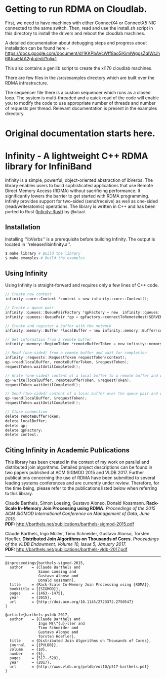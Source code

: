 # Getting to run RDMA on Cloudlab.

First, we need to have machines with either ConnectX4 or ConnectX5 NIC connected to the same switch.
Then, read and use the install.sh script in this directory to install the drivers and reboot the cloudlab machines.

A detailed documentation about debugging steps and progress about installation can be found here -
https://docs.google.com/document/d/1KKPbAVcWff8ao5jKimIWggsZqlWtJh6IUnaEktA2gto/edit?pli=1

This also contains a genilib script to create the xl170 cloudlab machines.

There are few files in the /src/examples directory which are built over the RDMA infrastructure.

The sequencer file there is a custom sequencer which runs as a closed loop. The system is multi-threaded and a quick read of the code will enable you to modify the code to use appropriate number of threads and number of requests per thread. Relevant documentation is present in the examples directory.


# Original documentation starts here.

# Infinity - A lightweight C++ RDMA library for InfiniBand

Infinity is a simple, powerful, object-oriented abstraction of ibVerbs. The library enables users to build sophisticated applications that use Remote Direct Memory Access (RDMA) without sacrificing performance. It significantly lowers the barrier to get started with RDMA programming. Infinity provides support for two-sided (send/receive) as well as one-sided (read/write/atomic) operations. The library is written in C++ and has been ported to Rust ([Infinity-Rust](https://github.com/utaal/infinity-rust/)) by @utaal.

## Installation

Installing ''ibVerbs'' is a prerequisite before building Infinity. The output is located in ''release/libinfinity.a''.

```sh
$ make library # Build the library
$ make examples # Build the examples
```
## Using Infinity

Using Infinity is straight-forward and requires only a few lines of C++ code.

```C
// Create new context
infinity::core::Context *context = new infinity::core::Context();

// Create a queue pair
infinity::queues::QueuePairFactory *qpFactory = new  infinity::queues::QueuePairFactory(context);
infinity::queues::QueuePair *qp = qpFactory->connectToRemoteHost(SERVER_IP, PORT_NUMBER);

// Create and register a buffer with the network
infinity::memory::Buffer *localBuffer = new infinity::memory::Buffer(context, BUFFER_SIZE);

// Get information from a remote buffer
infinity::memory::RegionToken *remoteBufferToken = new infinity::memory::RegionToken(REMOTE_BUFFER_INFO);

// Read (one-sided) from a remote buffer and wait for completion
infinity::requests::RequestToken requestToken(context);
qp->read(localBuffer, remoteBufferToken, &requestToken);
requestToken.waitUntilCompleted();

// Write (one-sided) content of a local buffer to a remote buffer and wait for completion
qp->write(localBuffer, remoteBufferToken, &requestToken);
requestToken.waitUntilCompleted();

// Send (two-sided) content of a local buffer over the queue pair and wait for completion
qp->send(localBuffer, &requestToken);
requestToken.waitUntilCompleted();

// Close connection
delete remoteBufferToken;
delete localBuffer;
delete qp;
delete qpFactory;
delete context;
```

## Citing Infinity in Academic Publications

This library has been created in the context of my work on parallel and distributed join algorithms. Detailed project descriptions can be found in two papers published at ACM SIGMOD 2015 and VLDB 2017. Further publications concerning the use of RDMA have been submitted to several leading systems conferences and are currently under review. Therefore, for the time being, please refer to the publications listed below when referring to this library.

Claude Barthels, Simon Loesing, Gustavo Alonso, Donald Kossmann.
**Rack-Scale In-Memory Join Processing using RDMA.**
*Proceedings of the 2015 ACM SIGMOD International Conference on Management of Data, June 2015.*  
**PDF:** http://barthels.net/publications/barthels-sigmod-2015.pdf


Claude Barthels, Ingo Müller, Timo Schneider, Gustavo Alonso, Torsten Hoefler.
**Distributed Join Algorithms on Thousands of Cores.**
*Proceedings of the VLDB Endowment, Volume 10, Issue 5, January 2017.*  
**PDF:** http://barthels.net/publications/barthels-vldb-2017.pdf

---

```
@inproceedings{barthels-sigmod-2015,
  author    = {Claude Barthels and
               Simon Loesing and
               Gustavo Alonso and
               Donald Kossmann},
  title     = {Rack-Scale In-Memory Join Processing using {RDMA}},
  booktitle = {{SIGMOD}},
  pages     = {1463--1475},
  year      = {2015},
  url       = {http://doi.acm.org/10.1145/2723372.2750547}
}
```



```
@article{barthels-pvldb-2017,
  author    = {Claude Barthels and
               Ingo M{\"{u}}ller and
               Timo Schneider and
               Gustavo Alonso and
               Torsten Hoefler},
  title     = {Distributed Join Algorithms on Thousands of Cores},
  journal   = {{PVLDB}},
  volume    = {10},
  number    = {5},
  pages     = {517--528},
  year      = {2017},
  url       = {http://www.vldb.org/pvldb/vol10/p517-barthels.pdf}
}
```

